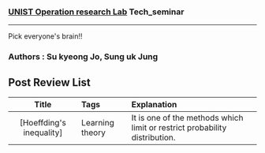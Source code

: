 ### [UNIST Operation research Lab](https://or.unist.ac.kr) Tech_seminar
___

Pick everyone's brain!!

### Authors : Su kyeong Jo, Sung uk Jung

## Post Review List
|Title|Tags|Explanation|
|:------:|:---|:---|
|[Hoeffding's inequality]|Learning theory|It is one of the methods which limit or restrict probability distribution.|
